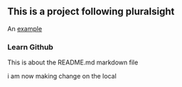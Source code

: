 

## This is a project following pluralsight
An [example](http://www.pluralsight.com/ "pluralsight")
### Learn Github

This is about the README.md markdown file 

i am now making change on the local 

